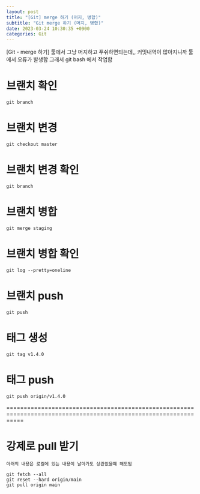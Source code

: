 ```yaml
---
layout: post
title: "[Git] merge 하기 (머지, 병합)"
subtitle: "Git merge 하기 (머지, 병합)"
date: 2023-03-24 10:30:35 +0900
categories: Git
---
```

[Git - merge 하기]
  툴에서 그냥 머지하고 푸쉬하면되는데,, 커밋내역이 많아지니까 툴에서 오류가 발생함
  그래서 git bash 에서 작업함


# 브랜치 확인
	git branch

# 브랜치 변경
	git checkout master

# 브랜치 변경 확인
	git branch
	
# 브랜치 병합
	git merge staging

# 브랜치 병합 확인
	git log --pretty=oneline

# 브랜치 push 
	git push

# 태그 생성
	git tag v1.4.0

# 태그 push
	git push origin/v1.4.0
	

=================================================================================================================

# 강제로 pull 받기
	아래의 내용은 로컬에 있는 내용이 날아가도 상관없을떄 해도됨

	git fetch --all
	git reset --hard origin/main
	git pull origin main
